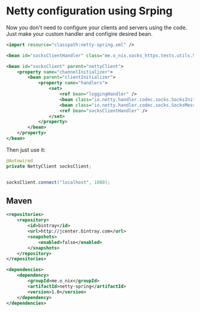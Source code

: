# Netty configuration using Srping

Now you don't need to configure your clients and servers using the code.
Just make your custom handler and configire desired bean.

```xml
<import resource="classpath:netty-spring.xml" />

<bean id="socksClientHandler" class="me.o_nix.socks_https.tests.utils.SocksClientHandler" />

<bean id="socksClient" parent="nettyClient">
    <property name="channelInitializer">
        <bean parent="clientInitializer">
            <property name="handlers">
                <set>
                    <ref bean="loggingHandler" />
                    <bean class="io.netty.handler.codec.socks.SocksInitResponseDecoder" />
                    <bean class="io.netty.handler.codec.socks.SocksMessageEncoder" />
                    <ref bean="socksClientHandler" />
                </set>
            </property>
        </bean>
    </property>
</bean>
```

Then just use it:

```java
@Autowired
private NettyClient socksClient;
```
```java

socksClient.connect("localhost", 1080);
```

## Maven

```xml
<repositories>
    <repository>
        <id>bintray</id>
        <url>http://jcenter.bintray.com</url>
        <snapshots>
            <enabled>false</enabled>
        </snapshots>
    </repository>
</repositories>

<dependencies>
    <dependency>
        <groupId>me.o_nix</groupId>
    	<artifactId>netty-spring</artifactId>
    	<version>1.0</version>
    </dependency>
</dependencies>
```
